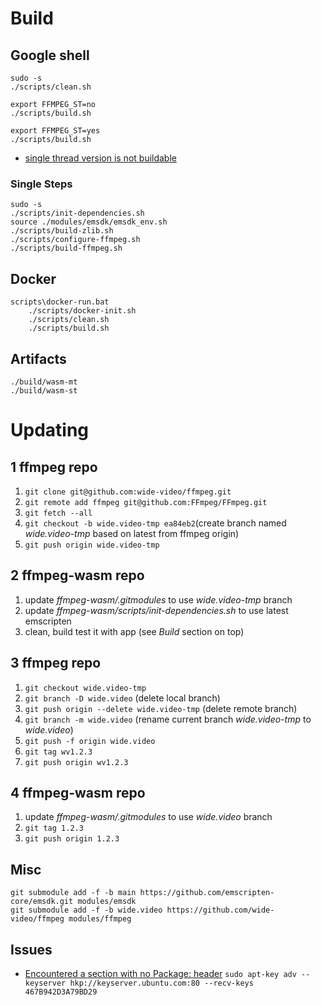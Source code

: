 # Build

## Google shell

```
sudo -s
./scripts/clean.sh

export FFMPEG_ST=no
./scripts/build.sh

export FFMPEG_ST=yes
./scripts/build.sh
```

- [single thread version is not buildable](https://trac.ffmpeg.org/ticket/10009)

### Single Steps

```
sudo -s
./scripts/init-dependencies.sh
source ./modules/emsdk/emsdk_env.sh
./scripts/build-zlib.sh
./scripts/configure-ffmpeg.sh
./scripts/build-ffmpeg.sh
```

## Docker

```
scripts\docker-run.bat
	./scripts/docker-init.sh
	./scripts/clean.sh
	./scripts/build.sh
```

## Artifacts 

```
./build/wasm-mt
./build/wasm-st
```

# Updating

## 1 ffmpeg repo

1. `git clone git@github.com:wide-video/ffmpeg.git`
2. `git remote add ffmpeg git@github.com:FFmpeg/FFmpeg.git`
3. `git fetch --all`
4. `git checkout -b wide.video-tmp ea84eb2`(create branch named *wide.video-tmp* based on latest from ffmpeg origin)
5. `git push origin wide.video-tmp`

## 2 ffmpeg-wasm repo

1. update *ffmpeg-wasm/.gitmodules* to use *wide.video-tmp* branch
2. update *ffmpeg-wasm/scripts/init-dependencies.sh* to use latest emscripten
3. clean, build test it with app (see *Build* section on top)

## 3 ffmpeg repo

1. `git checkout wide.video-tmp`
2. `git branch -D wide.video` (delete local branch)
3. `git push origin --delete wide.video-tmp` (delete remote branch)
4. `git branch -m wide.video` (rename current branch *wide.video-tmp* to *wide.video*)
5. `git push -f origin wide.video`
6. `git tag wv1.2.3`
7. `git push origin wv1.2.3`

## 4 ffmpeg-wasm repo

1. update *ffmpeg-wasm/.gitmodules* to use *wide.video* branch
2. `git tag 1.2.3`
3. `git push origin 1.2.3`

## Misc

```
git submodule add -f -b main https://github.com/emscripten-core/emsdk.git modules/emsdk
git submodule add -f -b wide.video https://github.com/wide-video/ffmpeg modules/ffmpeg
```

## Issues

- [Encountered a section with no Package: header](https://github.com/hashicorp/consul/issues/11162) `sudo apt-key adv --keyserver hkp://keyserver.ubuntu.com:80 --recv-keys 467B942D3A79BD29`
